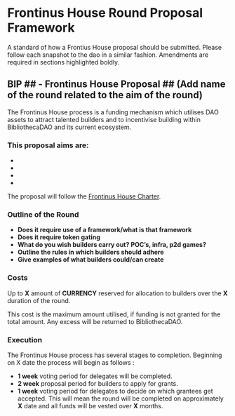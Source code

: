# Frontinus House Round Proposal Framework
A standard of how a Frontius House proposal should be submitted. Please follow each snapshot to the dao in a similar fashion. Amendments are required in sections highlighted boldly.

## BIP ## - Frontinus House Proposal ## (Add name of the round related to the aim of the round)
The Frontinus House process is a funding mechanism which utilises DAO assets to attract talented builders and to incentivise building within BibliothecaDAO and its current ecosystem.

### This proposal aims are:
-  
-  
-  
- 
The proposal will follow the [Frontinus House Charter](https://github.com/Calcutatator/Frontinus-House-Docs/blob/main/Charter/Charter.md).
### Outline of the Round
- **Does it require use of a framework/what is that framework**
- **Does it require token gating**
- **What do you wish builders carry out? POC’s, infra, p2d games?**
- **Outline the rules in which builders should adhere**
- **Give examples of what builders could/can create**
### Costs
Up to **X** amount of **CURRENCY** reserved for allocation to builders over the **X** duration of the round. 

This cost is the maximum amount utilised, if funding is not granted for the total amount. Any excess will be returned to BibliothecaDAO.

### Execution
The Frontinus House process has several stages to completion. Beginning on X date the process will begin as follows :
-  **1 week** voting period for delegates will be completed.
-  **2 week** proposal period for builders to apply for grants.
-  **1 week** voting period for delegates to decide on which grantees get accepted.
This will mean the round will be completed on approximately **X** date and all funds will be vested over **X** months.

